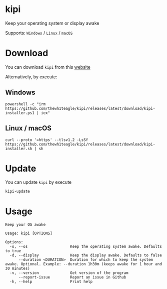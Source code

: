 # kipi

Keep your operating system or display awake

Supports: `Windows` / `Linux` / `macOS`

# Download

You can download `kipi` from this [website](https://thewh1teagle.github.io/kipi/)

Alternatively, by execute:

## Windows

```console
powershell -c "irm https://github.com/thewh1teagle/kipi/releases/latest/download/kipi-installer.ps1 | iex"
```

## Linux / macOS

```console
curl --proto '=https' --tlsv1.2 -LsSf https://github.com/thewh1teagle/kipi/releases/latest/download/kipi-installer.sh | sh
```

# Update

You can update `kipi` by execute

```console
kipi-update
```

# Usage

```console
Keep your OS awake

Usage: kipi [OPTIONS]

Options:
  -o, --os                   Keep the operating system awake. Defaults to true
  -d, --display              Keep the display awake. Defaults to false
      --duration <DURATION>  Duration for which to keep the system awake. Optional. Example: --duration 1h30m (keeps awake for 1 hour and 30 minutes)
  -v, --version              Get version of the program
      --report-issue         Report an issue in Github
  -h, --help                 Print help
```
